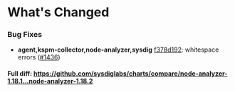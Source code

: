 # What's Changed

### Bug Fixes
- **agent,kspm-collector,node-analyzer,sysdig** [f378d192](https://github.com/sysdiglabs/charts/commit/f378d1922d0f21f5936c6ed872e6538536ccf1f2): whitespace errors ([#1436](https://github.com/sysdiglabs/charts/issues/1436))
#### Full diff: https://github.com/sysdiglabs/charts/compare/node-analyzer-1.18.1...node-analyzer-1.18.2
